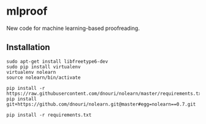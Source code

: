 # mlproof
New code for machine learning-based proofreading.


## Installation
    sudo apt-get install libfreetype6-dev
    sudo pip install virtualenv
    virtualenv nolearn
    source nolearn/bin/activate
    
    pip install -r https://raw.githubusercontent.com/dnouri/nolearn/master/requirements.txt
    pip install git+https://github.com/dnouri/nolearn.git@master#egg=nolearn==0.7.git

    pip install -r requirements.txt
